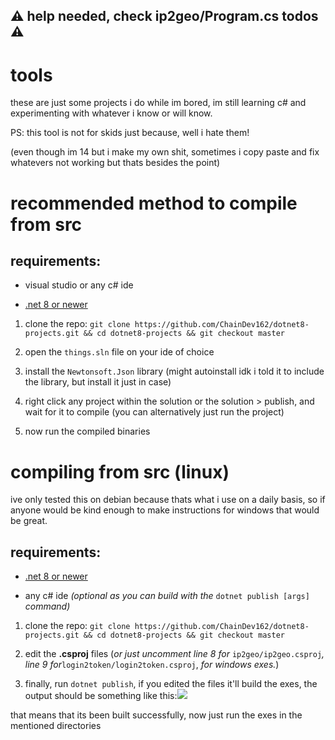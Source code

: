 ## ⚠️ help needed, check ip2geo/Program.cs todos ⚠️

# tools

these are just some projects i do while im bored, im still learning c# and experimenting with whatever i know or will know.

PS: this tool is not for skids just because, well i hate them!

(even though im 14 but i make my own shit, sometimes i copy paste and fix whatevers not working but thats besides the point)

# recommended method to compile from src

## requirements:

- visual studio or any c# ide
  
- [.net 8 or newer](https://download.visualstudio.microsoft.com/download/pr/4a252cd9-d7b7-41bf-a7f0-b2b10b45c068/1aff08f401d0e3980ac29ccba44efb29/dotnet-sdk-8.0.300-linux-x64.tar.gz)
  

1. clone the repo: `git clone https://github.com/ChainDev162/dotnet8-projects.git && cd dotnet8-projects && git checkout master`
  
2. open the `things.sln` file on your ide of choice
  
3. install the `Newtonsoft.Json` library (might autoinstall idk i told it to include the library, but install it just in case)
  
4. right click any project within the solution or the solution > publish, and wait for it to compile (you can alternatively just run the project)
  
5. now run the compiled binaries

# compiling from src (linux)

ive only tested this on debian because thats what i use on a daily basis, so if anyone would be kind enough to make instructions for windows that would be great.

## requirements:

- [.net 8 or newer](https://download.visualstudio.microsoft.com/download/pr/4a252cd9-d7b7-41bf-a7f0-b2b10b45c068/1aff08f401d0e3980ac29ccba44efb29/dotnet-sdk-8.0.300-linux-x64.tar.gz)
  
- any c# ide *(optional as you can build with the* `dotnet publish [args]` *command)*

  
1. clone the repo: `git clone https://github.com/ChainDev162/dotnet8-projects.git && cd dotnet8-projects && git checkout master`
  
2. edit the **.csproj** files (*or just uncomment line 8 for* `ip2geo/ip2geo.csproj`*, line 9 for*`login2token/login2token.csproj`, *for windows exes.*)
  
3. finally, run `dotnet publish`, if you edited the files it'll build the exes, the output should be something like this:![](https://github.com/ChainDev162/dotnet8-projects/blob/master/2024-05-31-17-41-53-image.png)
   
  that means that its been built successfully, now just run the exes in the mentioned directories

